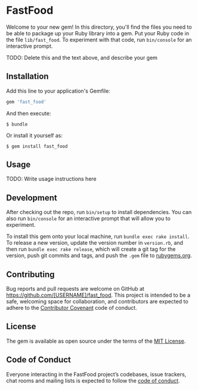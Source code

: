 # FastFood

Welcome to your new gem! In this directory, you'll find the files you need to be able to package up your Ruby library into a gem. Put your Ruby code in the file `lib/fast_food`. To experiment with that code, run `bin/console` for an interactive prompt.

TODO: Delete this and the text above, and describe your gem

## Installation

Add this line to your application's Gemfile:

```ruby
gem 'fast_food'
```

And then execute:

    $ bundle

Or install it yourself as:

    $ gem install fast_food

## Usage

TODO: Write usage instructions here

## Development

After checking out the repo, run `bin/setup` to install dependencies. You can also run `bin/console` for an interactive prompt that will allow you to experiment.

To install this gem onto your local machine, run `bundle exec rake install`. To release a new version, update the version number in `version.rb`, and then run `bundle exec rake release`, which will create a git tag for the version, push git commits and tags, and push the `.gem` file to [rubygems.org](https://rubygems.org).

## Contributing

Bug reports and pull requests are welcome on GitHub at https://github.com/[USERNAME]/fast_food. This project is intended to be a safe, welcoming space for collaboration, and contributors are expected to adhere to the [Contributor Covenant](http://contributor-covenant.org) code of conduct.

## License

The gem is available as open source under the terms of the [MIT License](https://opensource.org/licenses/MIT).

## Code of Conduct

Everyone interacting in the FastFood project’s codebases, issue trackers, chat rooms and mailing lists is expected to follow the [code of conduct](https://github.com/[USERNAME]/fast_food/blob/master/CODE_OF_CONDUCT.md).
